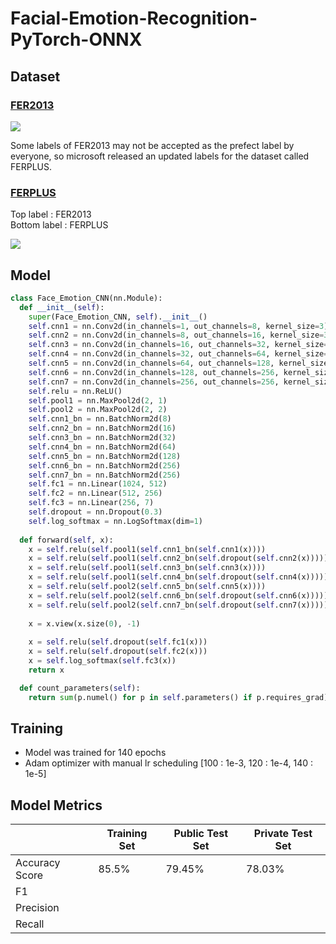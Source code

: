 # Facial-Emotion-Recognition-PyTorch-ONNX

## Dataset
### [FER2013](https://www.kaggle.com/c/challenges-in-representation-learning-facial-expression-recognition-challenge/data)
  ![](https://miro.medium.com/max/1200/1*slyZ64ftG12VU4VTEmSfBQ.png)
  
  Some labels of FER2013 may not be accepted as the prefect label by everyone, so microsoft released an updated labels for the dataset called FERPLUS.

### [FERPLUS](https://github.com/microsoft/FERPlus)
  Top label : FER2013 </br>
  Bottom label : FERPLUS
  
  ![](https://raw.githubusercontent.com/Microsoft/FERPlus/master/FER+vsFER.png)

## Model
```python
class Face_Emotion_CNN(nn.Module):
  def __init__(self):
    super(Face_Emotion_CNN, self).__init__()
    self.cnn1 = nn.Conv2d(in_channels=1, out_channels=8, kernel_size=3)
    self.cnn2 = nn.Conv2d(in_channels=8, out_channels=16, kernel_size=3)
    self.cnn3 = nn.Conv2d(in_channels=16, out_channels=32, kernel_size=3)
    self.cnn4 = nn.Conv2d(in_channels=32, out_channels=64, kernel_size=3)
    self.cnn5 = nn.Conv2d(in_channels=64, out_channels=128, kernel_size=3)
    self.cnn6 = nn.Conv2d(in_channels=128, out_channels=256, kernel_size=3)
    self.cnn7 = nn.Conv2d(in_channels=256, out_channels=256, kernel_size=3)
    self.relu = nn.ReLU()
    self.pool1 = nn.MaxPool2d(2, 1)
    self.pool2 = nn.MaxPool2d(2, 2)
    self.cnn1_bn = nn.BatchNorm2d(8)
    self.cnn2_bn = nn.BatchNorm2d(16)
    self.cnn3_bn = nn.BatchNorm2d(32)
    self.cnn4_bn = nn.BatchNorm2d(64)
    self.cnn5_bn = nn.BatchNorm2d(128)
    self.cnn6_bn = nn.BatchNorm2d(256)
    self.cnn7_bn = nn.BatchNorm2d(256)
    self.fc1 = nn.Linear(1024, 512)
    self.fc2 = nn.Linear(512, 256)
    self.fc3 = nn.Linear(256, 7)
    self.dropout = nn.Dropout(0.3)
    self.log_softmax = nn.LogSoftmax(dim=1)
    
  def forward(self, x):
    x = self.relu(self.pool1(self.cnn1_bn(self.cnn1(x))))
    x = self.relu(self.pool1(self.cnn2_bn(self.dropout(self.cnn2(x)))))
    x = self.relu(self.pool1(self.cnn3_bn(self.cnn3(x))))
    x = self.relu(self.pool1(self.cnn4_bn(self.dropout(self.cnn4(x)))))
    x = self.relu(self.pool2(self.cnn5_bn(self.cnn5(x))))
    x = self.relu(self.pool2(self.cnn6_bn(self.dropout(self.cnn6(x)))))
    x = self.relu(self.pool2(self.cnn7_bn(self.dropout(self.cnn7(x)))))
    
    x = x.view(x.size(0), -1)
    
    x = self.relu(self.dropout(self.fc1(x)))
    x = self.relu(self.dropout(self.fc2(x)))
    x = self.log_softmax(self.fc3(x))
    return x

  def count_parameters(self):
    return sum(p.numel() for p in self.parameters() if p.requires_grad)
```

## Training
- Model was trained for 140 epochs
- Adam optimizer with manual lr scheduling [100 : 1e-3, 120 : 1e-4, 140 : 1e-5]

## Model Metrics
|                	| Training Set 	| Public Test Set 	| Private Test Set 	|
|----------------	|--------------	|-----------------	|------------------	|
| Accuracy Score 	|    85.5%     	|    79.45%         	|     78.03%       	|
| F1             	|              	|                 	|                  	|
| Precision      	|              	|                 	|                  	|
| Recall         	|              	|                 	|                  	|
